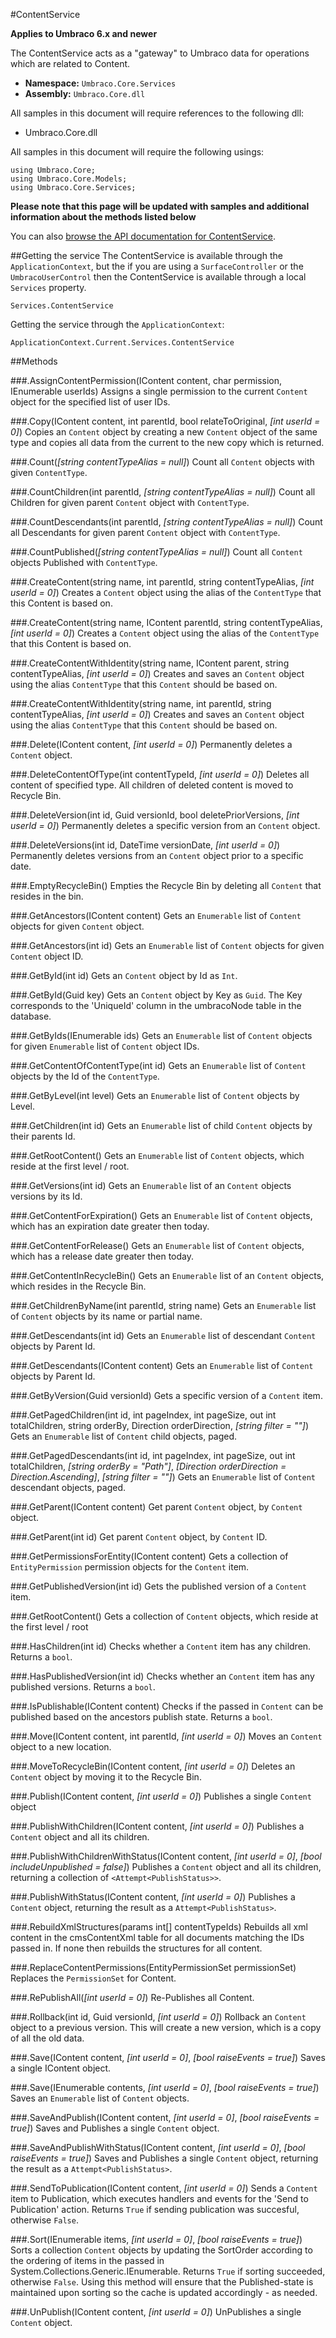 #ContentService

**Applies to Umbraco 6.x and newer**

The ContentService acts as a "gateway" to Umbraco data for operations which are related to Content.

 * **Namespace:** `Umbraco.Core.Services` 
 * **Assembly:** `Umbraco.Core.dll`

All samples in this document will require references to the following dll:

* Umbraco.Core.dll

All samples in this document will require the following usings:
	
	using Umbraco.Core;
	using Umbraco.Core.Models;
	using Umbraco.Core.Services;

**Please note that this page will be updated with samples and additional information about the methods listed below**

You can also [browse the API documentation for ContentService](/apidocs/csharp/api/Umbraco.Core.Services.ContentService.html).

##Getting the service
The ContentService is available through the `ApplicationContext`, but the if you are using a `SurfaceController` or the `UmbracoUserControl` then the ContentService is available through a local `Services` property.

	Services.ContentService

Getting the service through the `ApplicationContext`:

	ApplicationContext.Current.Services.ContentService

##Methods

###.AssignContentPermission(IContent content, char permission, IEnumerable<int> userIds)
Assigns a single permission to the current `Content` object for the specified list of user IDs.

###.Copy(IContent content, int parentId, bool relateToOriginal, _[int userId = 0]_)
Copies an `Content` object by creating a new `Content` object of the same type and copies all data from the current to the new copy which is returned.

###.Count(_[string contentTypeAlias = null]_)
Count all `Content` objects with given `ContentType`.

###.CountChildren(int parentId, _[string contentTypeAlias = null]_)
Count all Children for given parent `Content` object with `ContentType`.

###.CountDescendants(int parentId, _[string contentTypeAlias = null]_)
Count all Descendants for given parent `Content` object with `ContentType`.

###.CountPublished(_[string contentTypeAlias = null]_)
Count all `Content` objects Published with `ContentType`.

###.CreateContent(string name, int parentId, string contentTypeAlias, _[int userId = 0]_)
Creates a `Content` object using the alias of the `ContentType` that this Content is based on.

###.CreateContent(string name, IContent parentId, string contentTypeAlias, _[int userId = 0]_)
Creates a `Content` object using the alias of the `ContentType` that this Content is based on.

###.CreateContentWithIdentity(string name, IContent parent, string contentTypeAlias, _[int userId = 0]_)
Creates and saves an `Content` object using the alias `ContentType` that this `Content` should be based on.

###.CreateContentWithIdentity(string name, int parentId, string contentTypeAlias, _[int userId = 0]_)
Creates and saves an `Content` object using the alias `ContentType` that this `Content` should be based on.

###.Delete(IContent content, _[int userId = 0]_)
Permanently deletes a `Content` object.

###.DeleteContentOfType(int contentTypeId, _[int userId = 0]_)
Deletes all content of specified type. All children of deleted content is moved to Recycle Bin.

###.DeleteVersion(int id, Guid versionId, bool deletePriorVersions, _[int userId = 0]_)
Permanently deletes a specific version from an `Content` object.

###.DeleteVersions(int id, DateTime versionDate, _[int userId = 0]_)
Permanently deletes versions from an `Content` object prior to a specific date.

###.EmptyRecycleBin()
Empties the Recycle Bin by deleting all `Content` that resides in the bin.

###.GetAncestors(IContent content)
Gets an `Enumerable` list of `Content` objects for given `Content` object.

###.GetAncestors(int id)
Gets an `Enumerable` list of `Content` objects for given `Content` object ID.

###.GetById(int id)
Gets an `Content` object by Id as `Int`.

###.GetById(Guid key)
Gets an `Content` object by Key as `Guid`. The Key corresponds to the 'UniqueId' column in the umbracoNode table in the database.

###.GetByIds(IEnumerable<int> ids)
Gets an `Enumerable` list of `Content` objects for given `Enumerable` list of `Content` object IDs.

###.GetContentOfContentType(int id)
Gets an `Enumerable` list of `Content` objects by the Id of the `ContentType`.

###.GetByLevel(int level)
Gets an `Enumerable` list of `Content` objects by Level.

###.GetChildren(int id)
Gets an `Enumerable` list of child `Content` objects by their parents Id.

###.GetRootContent()
Gets an `Enumerable` list of `Content` objects, which reside at the first level / root.

###.GetVersions(int id)
Gets an `Enumerable` list of an `Content` objects versions by its Id.

###.GetContentForExpiration()
Gets an `Enumerable` list of `Content` objects, which has an expiration date greater then today.

###.GetContentForRelease()
Gets an `Enumerable` list of `Content` objects, which has a release date greater then today.

###.GetContentInRecycleBin()
Gets an `Enumerable` list of an `Content` objects, which resides in the Recycle Bin.

###.GetChildrenByName(int parentId, string name)
Gets an `Enumerable` list of `Content` objects by its name or partial name.

###.GetDescendants(int id)
Gets an `Enumerable` list of descendant `Content` objects by Parent Id.

###.GetDescendants(IContent content)
Gets an `Enumerable` list of `Content` objects by Parent Id.

###.GetByVersion(Guid versionId)
Gets a specific version of a `Content` item.

###.GetPagedChildren(int id, int pageIndex, int pageSize, out int totalChildren, string orderBy, Direction orderDirection, _[string filter = ""]_)
Gets an `Enumerable` list of `Content` child objects, paged.

###.GetPagedDescendants(int id, int pageIndex, int pageSize, out int totalChildren, _[string orderBy = "Path"]_, _[Direction orderDirection = Direction.Ascending]_, _[string filter = ""]_)
Gets an `Enumerable` list of `Content` descendant objects, paged.

###.GetParent(IContent content)
Get parent `Content` object, by `Content` object.

###.GetParent(int id)
Get parent `Content` object, by `Content` ID.

###.GetPermissionsForEntity(IContent content)
Gets a collection of `EntityPermission` permission objects for the `Content` item.

###.GetPublishedVersion(int id)
Gets the published version of a `Content` item.

###.GetRootContent()
Gets a collection of `Content` objects, which reside at the first level / root

###.HasChildren(int id)
Checks whether a `Content` item has any children. Returns a `bool`.

###.HasPublishedVersion(int id)
Checks whether an `Content` item has any published versions. Returns a `bool`.

###.IsPublishable(IContent content)
Checks if the passed in `Content` can be published based on the ancestors publish state. Returns a `bool`.

###.Move(IContent content, int parentId, _[int userId = 0]_)
Moves an `Content` object to a new location.

###.MoveToRecycleBin(IContent content, _[int userId = 0]_)
Deletes an `Content` object by moving it to the Recycle Bin.

###.Publish(IContent content, _[int userId = 0]_)
Publishes a single `Content` object

###.PublishWithChildren(IContent content, _[int userId = 0]_)
Publishes a `Content` object and all its children.

###.PublishWithChildrenWithStatus(IContent content, _[int userId = 0]_, _[bool includeUnpublished = false]_)
Publishes a `Content` object and all its children, returning a collection of `<Attempt<PublishStatus>>`.

###.PublishWithStatus(IContent content, _[int userId = 0]_)
Publishes a `Content` object, returning the result as a `Attempt<PublishStatus>`.

###.RebuildXmlStructures(params int[] contentTypeIds)
Rebuilds all xml content in the cmsContentXml table for all documents matching the IDs passed in. If none then rebuilds the structures for all content.

###.ReplaceContentPermissions(EntityPermissionSet permissionSet)
Replaces the `PermissionSet` for Content.

###.RePublishAll(_[int userId = 0]_)
Re-Publishes all Content.

###.Rollback(int id, Guid versionId, _[int userId = 0]_)
Rollback an `Content` object to a previous version. This will create a new version, which is a copy of all the old data.

###.Save(IContent content, _[int userId = 0]_, _[bool raiseEvents = true]_)
Saves a single IContent object.

###.Save(IEnumerable<IContent> contents, _[int userId = 0]_, _[bool raiseEvents = true]_)
Saves an `Enumerable` list of `Content` objects.

###.SaveAndPublish(IContent content, _[int userId = 0]_, _[bool raiseEvents = true]_)
Saves and Publishes a single `Content` object.

###.SaveAndPublishWithStatus(IContent content, _[int userId = 0]_, _[bool raiseEvents = true]_)
Saves and Publishes a single `Content` object, returning the result as a `Attempt<PublishStatus>`.

###.SendToPublication(IContent content, _[int userId = 0]_)
Sends a `Content` item to Publication, which executes handlers and events for the 'Send to Publication' action.
Returns `True` if sending publication was succesful, otherwise `False`.

###.Sort(IEnumerable<IContent> items, _[int userId = 0]_, _[bool raiseEvents = true]_)
Sorts a collection `Content` objects by updating the SortOrder according to the ordering of items in the passed in System.Collections.Generic.IEnumerable<T>. Returns `True` if sorting succeeded, otherwise `False`. Using this method will ensure that the Published-state is maintained upon sorting so the cache is updated accordingly - as needed.

###.UnPublish(IContent content, _[int userId = 0]_)
UnPublishes a single `Content` object.

